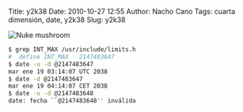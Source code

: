 Title: y2k38
Date: 2010-10-27 12:55
Author: Nacho Cano
Tags: cuarta dimensión, date, y2k38
Slug: y2k38

![Nuke mushroom]({static}/images/nuke_mushroom-300x165.jpg)

```bash
$ grep INT_MAX /usr/include/limits.h
#  define INT_MAX   2147483647
$ date -u -d @2147483647
mar ene 19 03:14:07 UTC 2038
$ date -d @2147483647
mar ene 19 04:14:07 CET 2038
$ date -u -d @2147483648
date: fecha ``@2147483648'' inválida
```
